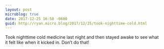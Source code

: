 ```yaml
---
layout: post
microblog: true
date: 2017-12-25 16:50 -0600
guid: http://ryan.micro.blog/2017/12/25/took-nighttime-cold.html
---
```

Took nighttime cold medicine last night and then stayed awake to see what it felt like when it kicked in. Don’t do that! 
